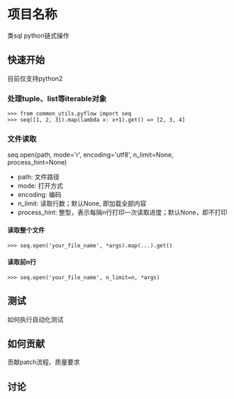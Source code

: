 # 项目名称
 类sql python链式操作

## 快速开始
目前仅支持python2

### 处理tuple、list等iterable对象
```
>>> from common_utils.pyflow import seq
>>> seq([1, 2, 3]).map(lambda x: x+1).get() => [2, 3, 4]
```

### 文件读取
seq.open(path, mode='r', encoding='utf8', n_limit=None, process_hint=None)
- path: 文件路径
- mode: 打开方式
- encoding: 编码
- n_limit: 读取行数；默认None, 即加载全部内容
- process_hint: 整型，表示每隔n行打印一次读取进度；默认None，即不打印

#### 读取整个文件
```
>>> seq.open('your_file_name', *args).map(...).get()
```
#### 读取前n行
```
>>> seq.open('your_file_name', n_limit=n, *args)
```

## 测试
如何执行自动化测试

## 如何贡献
贡献patch流程、质量要求

## 讨论
